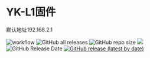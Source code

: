 # YK-L1固件

默认地址192.168.2.1
  
 ![workflow](https://github.com/0012h/YK-L1/actions/workflows/Padavan.yml/badge.svg)
![GitHub all releases](https://img.shields.io/github/downloads/0012h/YK-L1/total?label=下载量)
![GitHub repo size](https://img.shields.io/github/repo-size/0012h/YK-L1?label=库大小)
![](https://img.shields.io/github/last-commit/0012h/YK-L1?label=最近提交)
![GitHub Release Date](https://img.shields.io/github/release-date/0012h/YK-L1?label=最新发布)
[![GitHub release (latest by date)](https://img.shields.io/github/v/release/0012h/YK-L1?style=for-the-badge&label=Download)](https://github.com/0012H/YK-L1/releases/latest)

